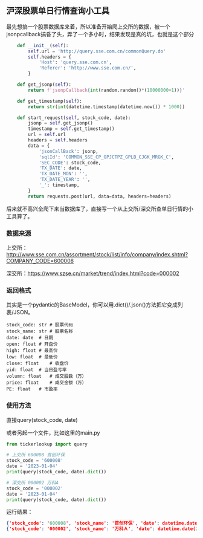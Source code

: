 ## 沪深股票单日行情查询小工具

最先想搞一个股票数据库来着，所以准备开始爬上交所的数据，被一个jsonpcallback搞昏了头，弄了一个多小时，结果发现是真的坑，也就是这个部分

```python
    def __init__(self):
        self.url = 'http://query.sse.com.cn/commonQuery.do'
        self.headers = {
            'Host': 'query.sse.com.cn',
            'Referer': 'http://www.sse.com.cn/',
        }

    def get_jsonp(self):
        return f'jsonpCallback{int(random.random()*(10000000+1))}'

    def get_timestamp(self):
        return str(int(datetime.timestamp(datetime.now()) * 1000))

    def start_request(self, stock_code, date):
        jsonp = self.get_jsonp()
        timestamp = self.get_timestamp()
        url = self.url
        headers = self.headers
        data = {
            'jsonCallBack': jsonp,
            'sqlId': 'COMMON_SSE_CP_GPJCTPZ_GPLB_CJGK_MRGK_C',
            'SEC_CODE': stock_code,
            'TX_DATE': date,
            'TX_DATE_MON': '',
            'TX_DATE_YEAR': '',
            '_': timestamp,
        }
        return requests.post(url, data=data, headers=headers)
```

后来就不高兴全爬下来当数据库了，直接写一个从上交所/深交所查单日行情的小工具算了。

### 数据来源

上交所：http://www.sse.com.cn/assortment/stock/list/info/company/index.shtml?COMPANY_CODE=600008

深交所：https://www.szse.cn/market/trend/index.html?code=000002

### 返回格式

其实是一个pydantic的BaseModel，你可以用.dict()/.json()方法把它变成列表/JSON。

    stock_code: str	# 股票代码
    stock_name: str	# 股票名称
    date: date	# 日期
    open: float	# 开盘价
    high: float	# 最高价
    low: float	# 最低价
    close: float	# 收盘价
    yid: float	# 当日盈亏率
    volumn: float	# 成交股数（万）
    price: float	# 成交金额（万）
    PE: float	# 市盈率

### 使用方法

直接query(stock_code, date)

或者另起一个文件，比如这里的main.py

```python
from tickerlookup import query

# 上交所 600008 首创环保
stock_code = '600008'
date = '2023-01-04'
print(query(stock_code, date).dict())

# 深交所 000002 万科A
stock_code = '000002'
date = '2023-01-04'
print(query(stock_code, date).dict())
```

运行结果：

```json
{'stock_code': '600008', 'stock_name': '首创环保', 'date': datetime.date(2023, 1, 4), 'open': 2.89, 'high': 2.91, 'low': 2.87, 'close': 2.89, 'yid': 0.34722, 'volumn': 4234.94, 'price': 12255.84, 'PE': 9.27414}
{'stock_code': '000002', 'stock_name': '万科Ａ', 'date': datetime.date(2023, 1, 4), 'open': 18.25, 'high': 19.28, 'low': 18.07, 'close': 19.07, 'yid': 4.61, 'volumn': 10871.46, 'price': 206031.74, 'PE': 9.84}
```

